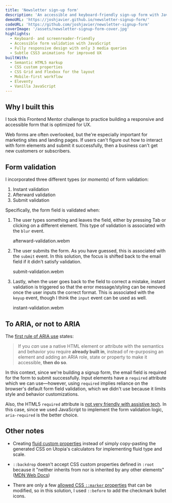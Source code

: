 ```yaml
---
title: 'Newsletter sign-up form'
description: 'An accessible and keyboard-friendly sign-up form with JavaScript field validation'
demoURL: 'https://joshjavier.github.io/newsletter-signup-form/'
codeURL: 'https://github.com/joshjavier/newsletter-signup-form'
coverImage: '/assets/newsletter-signup-form-cover.jpg'
highlights:
  - Keyboard- and screenreader-friendly
  - Accessible form validation with JavaScript
  - Fully responsive design with only 3 media queries
  - Subtle CSS3 animations for improved UX
builtWith:
  - Semantic HTML5 markup
  - CSS custom properties
  - CSS Grid and Flexbox for the layout
  - Mobile-first workflow
  - Eleventy
  - Vanilla JavaScript
---
```


## Why I built this

I took this Frontend Mentor challenge to practice building a responsive and accessible form that is optimized for UX.

Web forms are often overlooked, but the're especially important for marketing sites and landing pages. If users can't figure out how to interact with form elements and submit it successfully, then a business can't get new customers or subscribers.

## Form validation

I incorporated three different types (or _moments_) of form validation:

1. Instant validation
2. Afterward validation
3. Submit validation

Specifically, the form field is validated when:

1. The user types something and leaves the field, either by pressing Tab or clicking on a different element. This type of validation is associated with the `blur` event.

   afterward-validation.webm

2. The user submits the form. As you have guessed, this is associated with the `submit` event. In this solution, the focus is shifted back to the email field if it didn't satisfy validation.

   submit-validation.webm

3. Lastly, when the user goes back to the field to correct a mistake, instant validation is triggered so that the error message/styling can be removed once the user inputs the correct format. This is associated with the `keyup` event, though I think the `input` event can be used as well.

   instant-validation.webm

## To ARIA, or not to ARIA

The [first rule of ARIA use](https://www.w3.org/TR/using-aria/#firstrule) states:

> If you _can_ use a native HTML element or attribute with the semantics and behavior you require **already built in**, instead of re-purposing an element and adding an ARIA role, state or property to make it accessible, **then do so**.

In this context, since we're building a signup form, the email field is required for the form to submit successfully. Input elements have a `required` attribute which we can use&mdash;however, using `required` implies reliance on the browser's default form field validation, which we didn't use because it limits style and behavior customizations.

Also, the HTML5 `required` attribute is [not very friendly with assistive tech](https://adrianroselli.com/2019/02/avoid-default-field-validation.html). In this case, since we used JavaScript to implement the form validation logic, `aria-required` is the better choice.

## Other notes

- Creating [fluid custom properties](https://utopia.fyi/blog/fluid-custom-properties/) instead of simply copy-pasting the generated CSS on Utopia's calculators for implementing fluid type and scale.

- `::backdrop` doesn't accept CSS custom properties defined in `:root` because it "neither inherits from nor is inherited by any other elements" ([MDN Web Docs](https://developer.mozilla.org/en-US/docs/Web/CSS/::backdrop))

- There are only a few [allowed CSS `::marker` properties](https://web.dev/css-marker-pseudo-element/#allowed-css-marker-properties) that can be modified, so in this solution, I used `::before` to add the checkmark bullet icons.
